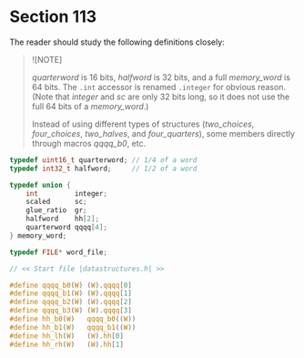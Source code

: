 # Section 113

The reader should study the following definitions closely:

> ![NOTE]
> 
> *quarterword* is 16 bits, *halfword* is 32 bits, and a full *memory_word* is 64 bits.
> The `.int` accessor is renamed `.integer` for obvious reason.
> (Note that *integer* and *sc* are only 32 bits long, so it does not use the full 64 bits of a *memory_word*.)
>
> Instead of using different types of structures (*two_choices*, *four_choices*, *two_halves*, and *four_quarters*), some members directly through macros *qqqq_b0*, etc.

```c << Types in the outer block >>+=
typedef uint16_t quarterword; // 1/4 of a word
typedef int32_t halfword;     // 1/2 of a word

typedef union {
    int         integer;
    scaled      sc;
    glue_ratio  gr;
    halfword    hh[2];
    quarterword qqqq[4];
} memory_word;

typedef FILE* word_file;
```

```c include/datastructures.h
// << Start file |datastructures.h| >>

#define qqqq_b0(W) (W).qqqq[0]
#define qqqq_b1(W) (W).qqqq[1]
#define qqqq_b2(W) (W).qqqq[2]
#define qqqq_b3(W) (W).qqqq[3]
#define hh_b0(W)   qqqq_b0((W))
#define hh_b1(W)   qqqq_b1((W))
#define hh_lh(W)   (W).hh[0]
#define hh_rh(W)   (W).hh[1]
```

